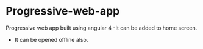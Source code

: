 # Progressive-web-app
Progressive web app built using angular 4
-It can be added to home screen.
- It can be opened offline also.

